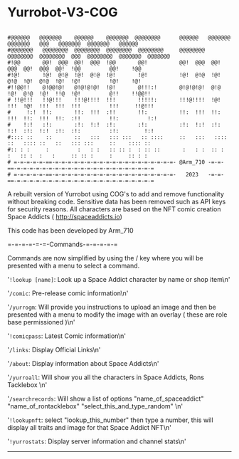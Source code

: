 # Yurrobot-V3-COG

```

#@@@@@@   @@@@@@@    @@@@@@    @@@@@@@  @@@@@@@@      @@@@@@   @@@@@@@   @@@@@@@   @@@   @@@@@@@  @@@@@@@   @@@@@@
#@@@@@@@   @@@@@@@@  @@@@@@@@  @@@@@@@@  @@@@@@@@     @@@@@@@@  @@@@@@@@  @@@@@@@@  @@@  @@@@@@@@  @@@@@@@  @@@@@@@
#!@@       @@!  @@@  @@!  @@@  !@@       @@!          @@!  @@@  @@!  @@@  @@!  @@@  @@!  !@@         @@!    !@@
#!@!       !@!  @!@  !@!  @!@  !@!       !@!          !@!  @!@  !@!  @!@  !@!  @!@  !@!  !@!         !@!    !@!
#!!@@!!    @!@@!@!   @!@!@!@!  !@!       @!!!:!       @!@!@!@!  @!@  !@!  @!@  !@!  !!@  !@!         @!!    !!@@!!
# !!@!!!   !!@!!!    !!!@!!!!  !!!       !!!!!:       !!!@!!!!  !@!  !!!  !@!  !!!  !!!  !!!         !!!     !!@!!!
#     !:!  !!:       !!:  !!!  :!!       !!:          !!:  !!!  !!:  !!!  !!:  !!!  !!:  :!!         !!:         !:!
#    !:!   :!:       :!:  !:!  :!:       :!:          :!:  !:!  :!:  !:!  :!:  !:!  :!:  :!:         :!:        !:!
#:::: ::    ::       ::   :::   ::: :::   :: ::::     ::   :::   :::: ::   :::: ::   ::   ::: :::     ::    :::: ::
#:: : :     :         :   : :   :: :: :  : :: ::       :   : :  :: :  :   :: :  :   :     :: :: :     :     :: : :
# =-=-=-=-=-==-=-=-=-=-=-=-=-=-=-=-=-=-=-=-=-=-=-=-=- @Arm_710 -=-=-==-=-=-=-=-=-=-=-=-=-=-=-=-=-=-=-=-=-=-=-=-=-=
# =-=-=-=-=-==-=-=-=-=-=-=-=-=-=-=-=-=-=-=-=-=-=-=-=-   2023   -=-=-==-=-=-=-=-=-=-=-=-=-=-=-=-=-=-=-=-=-=-=-=-=-=

```

A rebuilt version of Yurrobot using COG's to add and remove functionality without breaking code.
Sensitive data has been removed such as API keys for security reasons.
All characters are based on the NFT comic creation Space Addicts ( http://spaceaddicts.io)

This code has been developed by Arm_710

=-=-=-=-=-=-Commands-=-=-=-=-=

Commands are now simplified by using the / key where you will be presented with a menu to select a command.


   '`!lookup [name]`: Look up a Space Addict character by name or shop item\n'
   
   '`/comic`: Pre-release comic information\n'
   
   '`/yurrogm`: Will provide you instructions to upload an image and then be presented with a menu to modify the image with an overlay ( these are role base permissioned )\n'
   
   '`!comicpass`: Latest Comic information\n'
   
   '`/links`: Display Official Links\n'
   
   '`/about`: Display information about Space Addicts\n'
   
   '`/yurroall`: Will show you all the characters in Space Addicts, Rons Tacklebox \n'

   '`/searchrecords`: Will show a list of options "name_of_spaceaddict" "name_of_rontacklebox" "select_this_and_type_random" \n'

   '`!lookupnft`: select "lookup_this_number" then type a number, this will display all traits and image for that Space Addict NFT\n'

   '`!yurrostats`: Display server information and channel stats\n'
   

---
